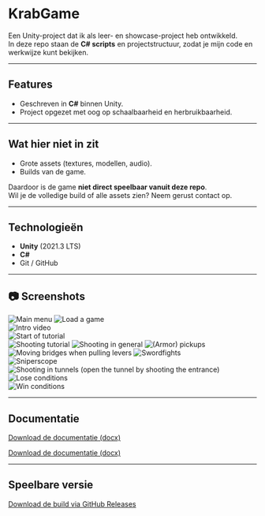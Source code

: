 # KrabGame 

Een Unity-project dat ik als leer- en showcase-project heb ontwikkeld.  
In deze repo staan de **C# scripts** en projectstructuur, zodat je mijn code en werkwijze kunt bekijken.


---

## Features
- Geschreven in **C#** binnen Unity.
- Project opgezet met oog op schaalbaarheid en herbruikbaarheid.

---

## Wat hier niet in zit
- Grote assets (textures, modellen, audio).
- Builds van de game.

Daardoor is de game **niet direct speelbaar vanuit deze repo**.  
Wil je de volledige build of alle assets zien? Neem gerust contact op.


---

## Technologieën
- **Unity** (2021.3 LTS)
- **C#**
- Git / GitHub


---

## 📷 Screenshots

![Main menu](Screenshots/mainMenu.jpg) 
![Load a game](Screenshots/loadGame.jpg)  
![Intro video](Screenshots/introVideo.jpg)  
![Start of tutorial](Screenshots/tutorialStart.jpg)  
![Shooting tutorial](Screenshots/tutorialShooting.jpg) 
![Shooting in general](Screenshots/shooting.jpg) 
![(Armor) pickups](Screenshots/armorPickups.jpg)  
![Moving bridges when pulling levers](Screenshots/movingBridge.jpg)
![Swordfights](Screenshots/swordFight.jpg)   
![Sniperscope](Screenshots/sniper.jpg) 
![Shooting in tunnels (open the tunnel by shooting the entrance)](Screenshots/tunnelShoot.jpg) 
![Lose conditions](Screenshots/dead.jpg)  
![Win conditions](Screenshots/winConditions.jpg) 


---

## Documentatie
[Download de documentatie (docx)](Docs/KrabGame.docx)

[Download de documentatie (docx)](Docs/KrabGame2.docx)


---

## Speelbare versie
[Download de build via GitHub Releases](https://github.com/BjornElsing/KrabGame/releases)